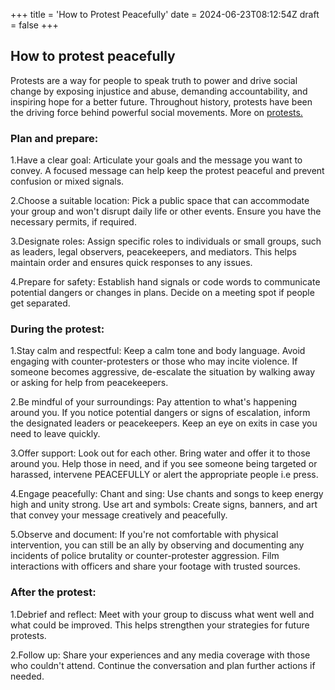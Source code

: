 +++
title = 'How to Protest Peacefully'
date = 2024-06-23T08:12:54Z
draft = false
+++
## How to protest peacefully

Protests are a way for people to speak truth to power and drive social change by exposing injustice and abuse, demanding accountability, and inspiring hope for a better future. Throughout history, protests have been the driving force behind powerful social movements.
More on [protests.](https://www.amnesty.org/en/what-we-do/freedom-of-expression/protest/)
### Plan and prepare:

1.Have a clear goal:
Articulate your goals and the message you want to convey. A focused message can help keep the protest peaceful and prevent confusion or mixed signals.

2.Choose a suitable location:
Pick a public space that can accommodate your group and won't disrupt daily life or other events. Ensure you have the necessary permits, if required.

3.Designate roles:
Assign specific roles to individuals or small groups, such as leaders, legal observers, peacekeepers, and mediators. This helps maintain order and ensures quick responses to any issues.

4.Prepare for safety:
Establish hand signals or code words to communicate potential dangers or changes in plans. Decide on a meeting spot if people get separated.

### During the protest:

1.Stay calm and respectful:
Keep a calm tone and body language. Avoid engaging with counter-protesters or those who may incite violence. If someone becomes aggressive, de-escalate the situation by walking away or asking for help from peacekeepers.

2.Be mindful of your surroundings:
Pay attention to what's happening around you. If you notice potential dangers or signs of escalation, inform the designated leaders or peacekeepers. Keep an eye on exits in case you need to leave quickly.

3.Offer support:
Look out for each other. Bring water and offer it to those around you. Help those in need, and if you see someone being targeted or harassed, intervene PEACEFULLY or alert the appropriate people i.e press.

4.Engage peacefully:
Chant and sing: Use chants and songs to keep energy high and unity strong.
Use art and symbols: Create signs, banners, and art that convey your message creatively and peacefully.

5.Observe and document:
If you're not comfortable with physical intervention, you can still be an ally by observing and documenting any incidents of police brutality or counter-protester aggression. Film interactions with officers and share your footage with trusted sources.

### After the protest:

1.Debrief and reflect:
Meet with your group to discuss what went well and what could be improved. This helps strengthen your strategies for future protests.

2.Follow up:
Share your experiences and any media coverage with those who couldn't attend. Continue the conversation and plan further actions if needed.

